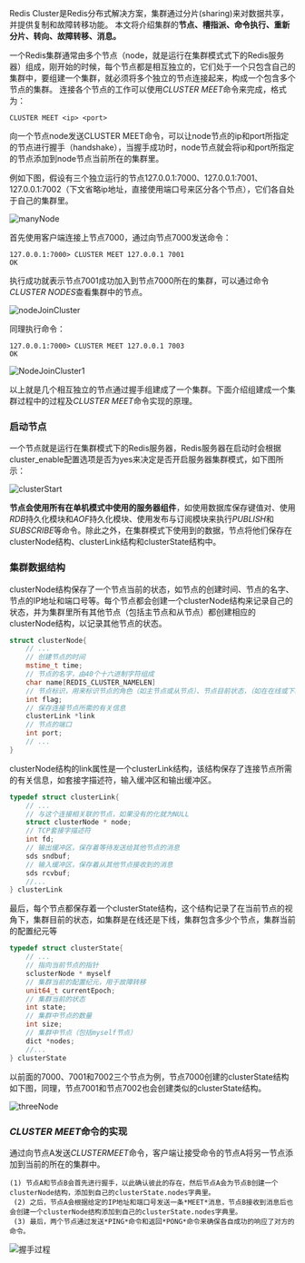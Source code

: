  Redis Cluster是Redis分布式解决方案，集群通过分片(sharing)来对数据共享，并提供复制和故障转移功能。
  本文将介绍集群的**节点、槽指派、命令执行、重新分片、转向、故障转移、消息。**

一个Redis集群通常由多个节点（node，就是运行在集群模式式下的Redis服务器）组成，刚开始的时候，每个节点都是相互独立的，它们处于一个只包含自己的集群中，要组建一个集群，就必须将多个独立的节点连接起来，构成一个包含多个节点的集群。
  连接各个节点的工作可以使用*CLUSTER MEET*命令来完成，格式为：

```
CLUSTER MEET <ip> <port>
```

向一个节点node发送CLUSTER MEET命令，可以让node节点的ip和port所指定的节点进行握手（handshake），当握手成功时，node节点就会将ip和port所指定的节点添加到node节点当前所在的集群里。

 例如下图，假设有三个独立运行的节点127.0.0.1:7000、127.0.0.1:7001、127.0.0.1:7002（下文省略ip地址，直接使用端口号来区分各个节点），它们各自处于自己的集群里。

![manyNode](https://raw.githubusercontent.com/haochencheng/java-interview/master/pic/redisCluster/manyNode.png)



首先使用客户端连接上节点7000，通过向节点7000发送命令：

```
127.0.0.1:7000> CLUSTER MEET 127.0.0.1 7001
OK
```

 执行成功就表示节点7001成功加入到节点7000所在的集群，可以通过命令*CLUSTER NODES*查看集群中的节点。

![nodeJoinCluster](https://raw.githubusercontent.com/haochencheng/java-interview/master/pic/redisCluster/nodeJoinCluster.png)

 同理执行命令：

```
127.0.0.1:7000> CLUSTER MEET 127.0.0.1 7003
OK
```

![NodeJoinCluster1](https://raw.githubusercontent.com/haochencheng/java-interview/master/pic/redisCluster/NodeJoinCluster1.png)

 以上就是几个相互独立的节点通过握手组建成了一个集群。下面介绍组建成一个集群过程中的过程及*CLUSTER MEET*命令实现的原理。

### 启动节点

 一个节点就是运行在集群模式下的Redis服务器，Redis服务器在启动时会根据cluster_enable配置选项是否为yes来决定是否开启服务器集群模式，如下图所示：

![clusterStart](https://raw.githubusercontent.com/haochencheng/java-interview/master/pic/redisCluster/clusterStart.png)



**节点会使用所有在单机模式中使用的服务器组件**，如使用数据库保存键值对、使用*RDB*持久化模块和*AOF*持久化模块、使用发布与订阅模块来执行*PUBLISH*和*SUBSCRIBE*等命令。除此之外，在集群模式下使用到的数据，节点将他们保存在clusterNode结构、clusterLink结构和clusterState结构中。

### 集群数据结构

clusterNode结构保存了一个节点当前的状态，如节点的创建时间、节点的名字、节点的IP地址和端口号等。每个节点都会创建一个clusterNode结构来记录自己的状态，并为集群里所有其他节点（包括主节点和从节点）都创建相应的clusterNode结构，以记录其他节点的状态。

```cpp
struct clusterNode{
    // ...
    // 创建节点的时间
    mstime_t time;
    // 节点的名字，由40个十六进制字符组成
    char name[REDIS_CLUSTER_NAMELEN]
    // 节点标识，用来标识节点的角色（如主节点或从节点）、节点目前状态，（如在在线或下线）
    int flag;
    // 保存连接节点所需的有关信息
    clusterLink *link
    // 节点的端口
    int port;
    // ...
}
```

 clusterNode结构的link属性是一个clusterLink结构，该结构保存了连接节点所需的有关信息，如套接字描述符，输入缓冲区和输出缓冲区。

```cpp
typedef struct clusterLink{
    // ...
    // 与这个连接相关联的节点，如果没有的化就为NULL
    struct clusterNode * node;
    // TCP套接字描述符
    int fd;
    // 输出缓冲区，保存着等待发送给其他节点的消息
    sds sndbuf;
    // 输入缓冲区，保存着从其他节点接收到的消息
    sds rcvbuf;
    //...
} clusterLink
```

最后，每个节点都保存着一个clusterState结构，这个结构记录了在当前节点的视角下，集群目前的状态，如集群是在线还是下线，集群包含多少个节点，集群当前的配置纪元等

```cpp
typedef struct clusterState{
    // ...
    // 指向当前节点的指针
    sclusterNode * myself
    // 集群当前的配置纪元，用于故障转移
    unit64_t currentEpoch;
    // 集群当前的状态
    int state;
    // 集群中节点的数量
    int size;
    // 集群中节点（包括myself节点）
    dict *nodes;
    //...
} clusterState
```

 以前面的7000、7001和7002三个节点为例，节点7000创建的clusterState结构如下图，同理，节点7001和节点7002也会创建类似的clusterState结构。

![threeNode](https://raw.githubusercontent.com/haochencheng/java-interview/master/pic/threeNode.png)

### *CLUSTER MEET*命令的实现

通过向节点A发送*CLUSTERMEET*命令，客户端让接受命令的节点A将另一节点添加到当前的所在的集群中。

```
(1) 节点A和节点B会首先进行握手，以此确认彼此的存在，然后节点A会为节点B创建一个clusterNode结构，添加到自己的clusterState.nodes字典里。
 (2) 之后，节点A会根据给定的IP地址和端口号发送一条*MEET*消息，节点B接收到消息后也会创建一个clusterNode结构添加到自己的clusterState.nodes字典里。
 (3) 最后，两个节点通过发送*PING*命令和返回*PONG*命令来确保各自成功的响应了对方的命令。
```



![握手过程](https://raw.githubusercontent.com/haochencheng/java-interview/master/pic/握手过程.png)



